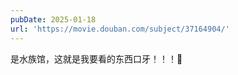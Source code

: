 ```yaml
---
pubDate: 2025-01-18
url: 'https://movie.douban.com/subject/37164904/'
---
```


是水族馆，这就是我要看的东西口牙！！！🥵
